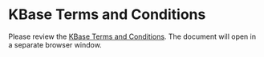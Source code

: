 # KBase Terms and Conditions

Please review the <a href="https://www.kbase.us/about/terms-and-conditions-rev-10-2022/" target="_blank">KBase Terms and Conditions</a>. The document will open in a separate browser window.
